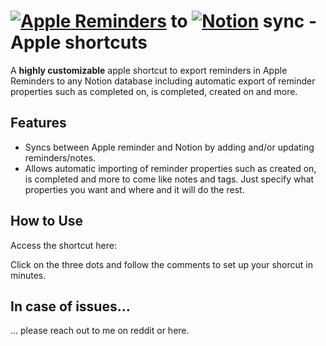 #  [![Apple Reminders](https://img.shields.io/badge/Apple%20Reminders-000000?style=for-the-badge&logo=apple&logoColor=white)](https://www.icloud.com/reminders) to [![Notion](https://img.shields.io/badge/Notion-000000?style=for-the-badge&logo=notion&logoColor=white)](https://notion.so)  sync - Apple shortcuts

A **highly customizable** apple shortcut to export reminders in Apple Reminders
to any Notion database including automatic export of reminder properties
such as completed on, is completed, created on and more. 


## Features
- Syncs between Apple reminder and Notion by adding and/or updating 
reminders/notes.
- Allows automatic importing of reminder properties such as created on, is completed
and more to come like notes and tags. Just specify what properties you want and where
and it will do the rest.

## How to Use
Access the shortcut here:

Click on the three dots and follow the comments to set up
your shorcut in minutes. 

## In case of issues...
... please reach out to me on reddit or here. 



